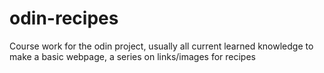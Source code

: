# odin-recipes

Course work for the odin project, usually all current learned knowledge to make a basic webpage, a series on links/images for recipes 